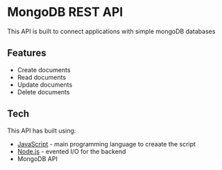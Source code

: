 # MongoDB REST API

This API is built to connect applications with simple mongoDB databases

## Features

- Create documents
- Read documents
- Update documents
- Delete documents

## Tech

This API has built using:
- [JavaScript](https://developer.mozilla.org/en-US/docs/Web/javascript) - main programming language to creaate the script
- [Node.js](http://nodejs.org) - evented I/O for the backend
- MongoDB API

